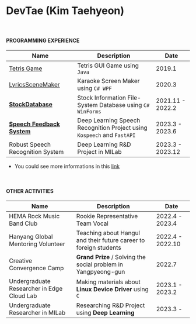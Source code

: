 DevTae (Kim Taehyeon)
=====

<br/>

#### PROGRAMMING EXPERIENCE

| Name | Description | Date |
-------|-------------|-------
| [Tetris Game](https://github.com/DevTae/TetriStyle) | Tetris GUI Game using `Java` | 2019.1 |
| [LyricsSceneMaker](https://github.com/DevTae/LyricsSceneMaker) | Karaoke Screen Maker using `C# WPF` | 2020.3 |
| [**StockDatabase**](https://github.com/DevTae/StockDatabasePreview) | Stock Information File-System Database using `C# WinForms` | 2021.11 - 2022.2 |
| [**Speech Feedback System**](https://github.com/DevTae/SpeechFeedback) | Deep Learning Speech Recognition Project using `Kospeech` and `FastAPI` | 2023.3 - 2023.6 |
| Robust Speech Recognition System | Deep Learning R&D Project in MILab | 2023.3 - 2023.12 |

  - You could see more informations in this [link](https://github.com/DevTae/DevTae/blob/main/PROJECTS.md)

<br/>

#### OTHER ACTIVITIES

| Name | Description | Date |
-------|-------------|-------
| HEMA Rock Music Band Club | Rookie Representative Team Vocal | 2022.4 - 2023.4 |
| Hanyang Global Mentoring Volunteer | Teaching about Hangul and their future career to foreign students  | 2022.4 - 2022.10 |
| Creative Convergence Camp | **Grand Prize** / Solving the social problem in Yangpyeong-gun | 2022.7 |
| Undergraduate Researcher in Edge Cloud Lab | Making materials about **Linux Device Driver** using `C` | 2023.1 - 2023.2 |
| Undergraduate Researcher in MILab | Researching R&D Project using **Deep Learning** | 2023.3 - |
